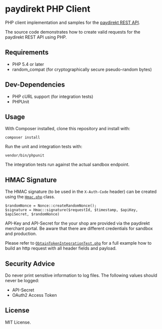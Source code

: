 # paydirekt PHP Client

PHP client implementation and samples for the [paydirekt REST API](https://www.paydirekt.de/haendler/merchant-api.html).

The source code demonstrates how to create valid requests for the paydirekt REST API using PHP.


## Requirements
* PHP 5.4 or later
* random_compat (for cryptographically secure pseudo-random bytes)


## Dev-Dependencies
* PHP cURL support (for integration tests)
* PHPUnit


## Usage
With Composer installed, clone this repository and install with:

```
composer install
```

Run the unit and integration tests with:

```
vendor/bin/phpunit
```

The integration tests run against the actual sandbox endpoint.


## HMAC Signature
The HMAC signature (to be used in the `X-Auth-Code` header) can be created using the [`Hmac.php`](src/Paydirekt/Client/Security/Hmac.php) class.

```
$randomNonce = Nonce::createRandomNonce();
$signature = Hmac::signature($requestId, $timestamp, $apiKey, $apiSecret, $randomNonce)
```

API-Key and API-Secret for the your shop are provided via the paydirekt merchant portal. Be aware that there are different credentials for sandbox and production.

Please refer to [`ObtainTokenIntegrationTest.php`](test/Paydirekt/Client/ObtainTokenIntegrationTest.php) for a full example how to build an http request with all header fields and payload.


## Security Advice
Do never print sensitive information to log files. The following values should never be logged:

* API-Secret
* OAuth2 Access Token


## License
MIT License.
